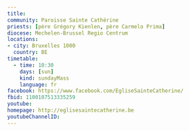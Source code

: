 ```yaml
---
title:
community: Paroisse Sainte Cathérine
priests: [père Grégory Kienlen, père Carmelo Prima]
diocese: Mechelen-Brussel Regio Centrum
locations:
- city: Bruxelles 1000
  country: BE
timetable:
  - time: 10:30
    days: [sun]
    kind: sundayMass
    language: fr
facebook: https://www.facebook.com/EgliseSainteCatherine/
fbid: 1100107513335259
youtube:
homepage: http://eglisesaintecatherine.be
youtubeChannelID:
---
```

